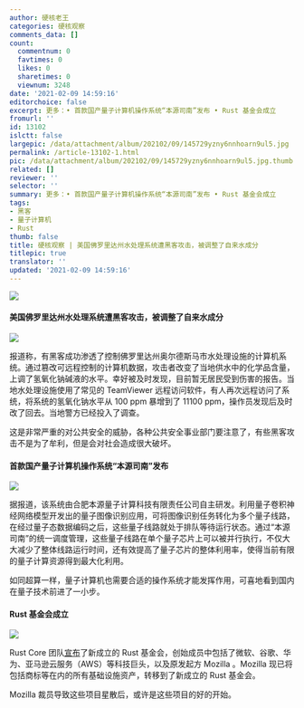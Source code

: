```yaml
---
author: 硬核老王
categories: 硬核观察
comments_data: []
count:
  commentnum: 0
  favtimes: 0
  likes: 0
  sharetimes: 0
  viewnum: 3248
date: '2021-02-09 14:59:16'
editorchoice: false
excerpt: 更多：• 首款国产量子计算机操作系统“本源司南”发布 • Rust 基金会成立
fromurl: ''
id: 13102
islctt: false
largepic: /data/attachment/album/202102/09/145729yzny6nnhoarn9ul5.jpg
permalink: /article-13102-1.html
pic: /data/attachment/album/202102/09/145729yzny6nnhoarn9ul5.jpg.thumb.jpg
related: []
reviewer: ''
selector: ''
summary: 更多：• 首款国产量子计算机操作系统“本源司南”发布 • Rust 基金会成立
tags:
- 黑客
- 量子计算机
- Rust
thumb: false
title: 硬核观察 | 美国佛罗里达州水处理系统遭黑客攻击，被调整了自来水成分
titlepic: true
translator: ''
updated: '2021-02-09 14:59:16'
---
```


![](/data/attachment/album/202102/09/145729yzny6nnhoarn9ul5.jpg)


#### 美国佛罗里达州水处理系统遭黑客攻击，被调整了自来水成分


![](/data/attachment/album/202102/09/145436q6ncx333uch838bp.jpg)


报道称，有黑客成功渗透了控制佛罗里达州奥尔德斯马市水处理设施的计算机系统。通过篡改可远程控制的计算机数据，攻击者改变了当地供水中的化学品含量，上调了氢氧化钠碱液的水平。幸好被及时发现，目前暂无居民受到伤害的报告。当地水处理设施使用了常见的 TeamViewer 远程访问软件，有人再次远程访问了系统，将系统的氢氧化钠水平从 100 ppm 暴增到了 11100 ppm，操作员发现后及时改了回去。当地警方已经投入了调查。


这是非常严重的对公共安全的威胁，各种公共安全事业部门要注意了，有些黑客攻击不是为了牟利，但是会对社会造成很大破坏。


#### 首款国产量子计算机操作系统“本源司南”发布


![](/data/attachment/album/202102/09/145503e33b5h4iabwurwhv.jpg)


据报道，该系统由合肥本源量子计算科技有限责任公司自主研发。利用量子卷积神经网络模型开发出的量子图像识别应用，可将图像识别任务转化为多个量子线路，在经过量子态数据编码之后，这些量子线路就处于排队等待运行状态。通过“本源司南”的统一调度管理，这些量子线路在单个量子芯片上可以被并行执行，不仅大大减少了整体线路运行时间，还有效提高了量子芯片的整体利用率，使得当前有限的量子计算资源得到最大化利用。


如同超算一样，量子计算机也需要合适的操作系统才能发挥作用，可喜地看到国内在量子技术前进了一小步。


#### Rust 基金会成立


![](/data/attachment/album/202102/09/145518i3pnsm6u035jn58s.jpg)


Rust Core 团队[宣布](https://foundation.rust-lang.org/posts/2021-02-08-hello-world/ "https://foundation.rust-lang.org/posts/2021-02-08-hello-world/")了新成立的 Rust 基金会，创始成员中包括了微软、谷歌、华为、亚马逊云服务（AWS）等科技巨头，以及原发起方 Mozilla 。Mozilla 现已将包括商标等在内的所有基础设施资产，转移到了新成立的 Rust 基金会。


Mozilla 裁员导致这些项目星散后，或许是这些项目的好的开始。